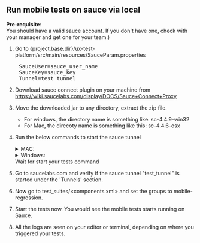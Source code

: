 ## Run mobile tests on sauce via local
__Pre-requisite__:</br> You should have a valid sauce account. If you don't have one, check with your manager and get one for your team:)

1. Go to {project.base.dir}/ux-test-platform/src/main/resources/SauceParam.properties
<pre>
    SauceUser=sauce_user_name
    SauceKey=sauce_key
    Tunnel=test_tunnel
</pre>

2. Download sauce connect plugin on your machine from https://wiki.saucelabs.com/display/DOCS/Sauce+Connect+Proxy

3. Move the downloaded jar to any directory, extract the zip file.
    * For windows, the directory name is something like: sc-4.4.9-win32
    * For Mac, the direcoty name is something like this: sc-4.4.6-osx

4. Run the below commands to start the sauce tunnel
    <details><summary>MAC: </summary>
    Go to {workspace}/sc-4.4.6-osx and run the below command
    <pre>  bin/sc -u sauce_user_name -k sauce_key -i test_tunnel </pre>
    </details>

    <details><summary>Windows: </summary>
    Go to {workspace}/sc-4.4.9-win32 and run the below command
    <pre>  bin/sc -u sauce_user_name -k sauce_key -i test_tunnel </pre>
    </details>
    Wait for start your tests command

5. Go to saucelabs.com and verify if the sauce tunnel "test_tunnel" is started under the 'Tunnels' section.

5. Now go to test_suites/<components.xml> and set the groups to mobile-regression.

6. Start the tests now. You would see the mobile tests starts running on Sauce.

7. All the logs are seen on your editor or terminal, depending on where you triggered your tests.